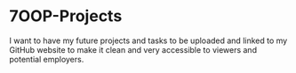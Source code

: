# 7OOP-Projects
I want to have my future projects and tasks to be uploaded and linked to my GitHub website to make it clean and very accessible to viewers and potential employers.
